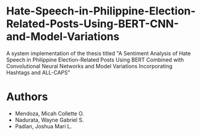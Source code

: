 # Hate-Speech-in-Philippine-Election-Related-Posts-Using-BERT-CNN-and-Model-Variations
A system implementation of the thesis titled "A Sentiment Analysis of Hate Speech in Philippine Election-Related Posts Using BERT Combined with Convolutional Neural Networks and Model Variations Incorporating Hashtags and ALL-CAPS"

# Authors
* Mendoza, Micah Collette O.
* Nadurata, Wayne Gabriel S.
* Padlan, Joshua Mari L.
